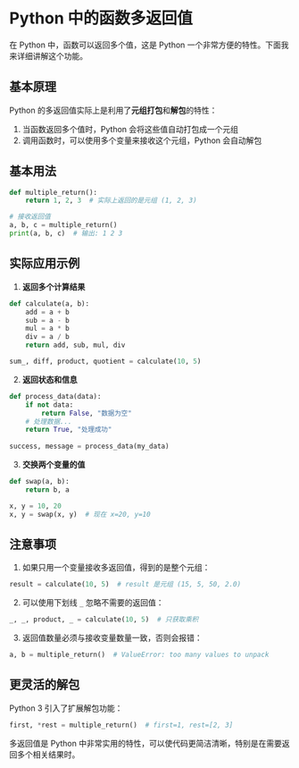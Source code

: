 # Python 中的函数多返回值

在 Python 中，函数可以返回多个值，这是 Python 一个非常方便的特性。下面我来详细讲解这个功能。

## 基本原理

Python 的多返回值实际上是利用了**元组打包**和**解包**的特性：

1. 当函数返回多个值时，Python 会将这些值自动打包成一个元组
2. 调用函数时，可以使用多个变量来接收这个元组，Python 会自动解包

## 基本用法

```python
def multiple_return():
    return 1, 2, 3  # 实际上返回的是元组 (1, 2, 3)

# 接收返回值
a, b, c = multiple_return()
print(a, b, c)  # 输出: 1 2 3
```

## 实际应用示例

1. **返回多个计算结果**
```python
def calculate(a, b):
    add = a + b
    sub = a - b
    mul = a * b
    div = a / b
    return add, sub, mul, div

sum_, diff, product, quotient = calculate(10, 5)
```

2. **返回状态和信息**
```python
def process_data(data):
    if not data:
        return False, "数据为空"
    # 处理数据...
    return True, "处理成功"
    
success, message = process_data(my_data)
```

3. **交换两个变量的值**
```python
def swap(a, b):
    return b, a

x, y = 10, 20
x, y = swap(x, y)  # 现在 x=20, y=10
```

## 注意事项

1. 如果只用一个变量接收多返回值，得到的是整个元组：
```python
result = calculate(10, 5)  # result 是元组 (15, 5, 50, 2.0)
```

2. 可以使用下划线 `_` 忽略不需要的返回值：
```python
_, _, product, _ = calculate(10, 5)  # 只获取乘积
```

3. 返回值数量必须与接收变量数量一致，否则会报错：
```python
a, b = multiple_return()  # ValueError: too many values to unpack
```

## 更灵活的解包

Python 3 引入了扩展解包功能：
```python
first, *rest = multiple_return()  # first=1, rest=[2, 3]
```

多返回值是 Python 中非常实用的特性，可以使代码更简洁清晰，特别是在需要返回多个相关结果时。